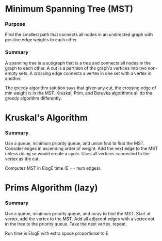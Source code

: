 # Minimum Spanning Tree (MST)

### Purpose
Find the smallest path that connects all nodes in an 
undirected graph with positive edge weights to each other.

### Summary
A spanning tree is a subgraph that is a tree and connects all
nodes in the graph to each other. A cut is a partition of 
the graph's vertices into two non-empty sets. A crossing edge
connects a vertex in one set with a vertex in another.

The greedy algorithm solution says that given any cut, the 
crossing edge of min weight is in the MST. Kruskal, Prim, and 
Boruvka algorithms all do the greedy algorithm differently.

# Kruskal's Algorithm

### Summary
Use a queue, minimum priority queue, and union find to find
the MST. Consider edges in ascending order of weight. Add the
next edge to the MST unless doing so would create a cycle.
Uses all vertices connected to the vertex as the cut.

Computes MST in ElogE time (E == num edges).

# Prims Algorithm (lazy)

### Summary
Use a queue, minimum priority queue, and array to find the
MST. Start at vertex, add the vertex to the MST. Add all
adjacent edges with a vertex not in the tree to the
priority queue. Take the next vertex, repeat.

Run time is ElogE with extra space proportional to E
